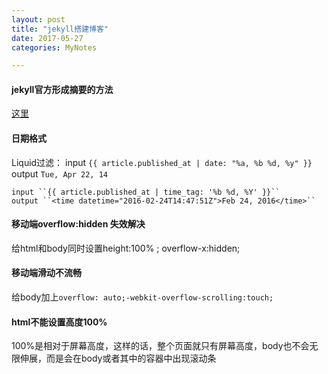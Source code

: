 ```yaml
---
layout: post
title: "jekyll搭建博客"
date: 2017-05-27
categories: MyNotes

---
```


#### jekyll官方形成摘要的方法
[这里](http://www.cnblogs.com/coderzh/p/jekyll-readmore.html)
#### 日期格式
Liquid过滤：
	input  ``{{ article.published_at | date: "%a, %b %d, %y" }}``
    output ``Tue, Apr 22, 14``

    input ``{{ article.published_at | time_tag: '%b %d, %Y' }}``
    output ``<time datetime="2016-02-24T14:47:51Z">Feb 24, 2016</time>``

#### 移动端overflow:hidden 失效解决
给html和body同时设置height:100% ; overflow-x:hidden;

#### 移动端滑动不流畅
给body加上``overflow: auto;-webkit-overflow-scrolling:touch;``

#### html不能设置高度100%
100%是相对于屏幕高度，这样的话，整个页面就只有屏幕高度，body也不会无限伸展，而是会在body或者其中的容器中出现滚动条
